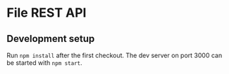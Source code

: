 # File REST API

## Development setup

Run `npm install` after the first checkout. The dev server on port 3000 can be started with `npm start`.
